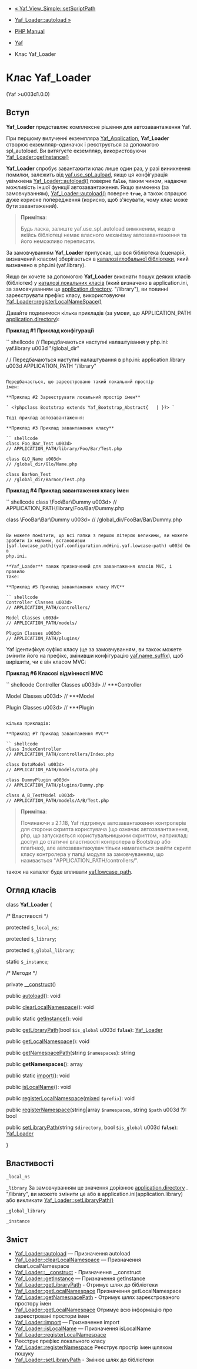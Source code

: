- [« Yaf_View_Simple::setScriptPath](yaf-view-simple.setscriptpath.md)
- [Yaf_Loader::autoload »](yaf-loader.autoload.md)

- [PHP Manual](index.md)
- [Yaf](book.yaf.md)
- Клас Yaf_Loader

# Клас Yaf_Loader

(Yaf \>u003d1.0.0)

## Вступ

**Yaf_Loader** представляє комплексне рішення для автозавантаження
Yaf.

При першому вилученні екземпляра
[Yaf_Application](class.yaf-application.md), **Yaf_Loader** створює
екземпляр-одиначок і реєструється за допомогою spl_autoload. Ви
витягуєте екземпляр, використовуючи
[Yaf_Loader::getInstance()](yaf-loader.getinstance.md)

**Yaf_Loader** спробує завантажити клас лише один раз, у разі
виникнення помилки, залежить від
[yaf.use_spl_auload](yaf.configuration.md#ini.yaf.use-spl-autoload),
якщо ця конфігурація увімкнена
[Yaf_Loader::autoload()](yaf-loader.autoload.md) поверне **`false`**,
таким чином, надаючи можливість іншої функції автозавантаження. Якщо
вимкнена (за замовчуванням),
[Yaf_Loader::autoload()](yaf-loader.autoload.md) поверне **`true`**, а
також спрацює дуже корисне попередження (корисно, щоб з'ясувати,
чому клас може бути завантажений).

> **Примітка**:
>
> Будь ласка, залиште yaf.use_spl_autoload вимкненим, якщо в якійсь
> бібліотеці немає власного механізму автозавантаження та його неможливо
> переписати.

За замовчуванням **Yaf_Loader** припускає, що вся бібліотека (сценарій,
визначений класом) зберігається в [каталозі глобальної бібліотеки](yaf.configuration.md#ini.yaf.library), який визначено в
php.ini (yaf.library).

Якщо ви хочете за допомогою **Yaf_Loader** виконати пошук деяких
класів (бібліотек) у [каталозі локальних класів](class.yaf-loader.md#yaf-loader.props.library) (який
визначено в application.ini, за замовчуванням це
[application.directory](yaf.appconfig.md#configuration.yaf.directory).
"/library"), ви повинні зареєструвати префікс класу, використовуючи
[Yaf_Loader::registerLocalNameSpace()](yaf-loader.registerlocalnamespace.md)

Давайте подивимося кілька прикладів (за умови, що APPLICATION_PATH
[application.directory](yaf.appconfig.md#configuration.yaf.directory)):

**Приклад #1 Приклад конфігурації**

`` shellcode
// Передбачаються наступні налаштування у php.ini:
yaf.library u003d "/global_dir"

/ / Передбачаються наступні налаштування в php.ini:
application.library u003d APPLICATION_PATH "/library"
````

Передбачається, що зареєстровано такий локальний простір
імен:

**Приклад #2 Зареєструвати локальний простір імен**

` <?phpclass Bootstrap extends Yaf_Bootstrap_Abstract{   | }?> `

Тоді приклад автозавантаження:

**Приклад #3 Приклад завантаження класу**

`` shellcode
class Foo_Bar_Test u003d>
// APPLICATION_PATH/library/Foo/Bar/Test.php

class GLO_Name u003d>
// /global_dir/Glo/Name.php

class BarNon_Test
// /global_dir/Barnon/Test.php
````

**Приклад #4 Приклад завантаження класу імен**

`` shellcode
class \Foo\Bar\Dummy u003d>
// APPLICATION_PATH/library/Foo/Bar/Dummy.php

class \FooBar\Bar\Dummy u003d>
// /global_dir/FooBar/Bar/Dummy.php
````

Ви можете помітити, що всі папки з першою літерою великими, ви можете
зробити їх малими, встановивши
[yaf.lowcase_path](yaf.configuration.md#ini.yaf.lowcase-path) u003d On в
php.ini.

**Yaf_Loader** також призначений для завантаження класів MVC, і правило
таке:

**Приклад #5 Приклад завантаження класу MVC**

`` shellcode
Controller Classes u003d>
// APPLICATION_PATH/controllers/

Model Classes u003d>
// APPLICATION_PATH/models/

Plugin Classes u003d>
// APPLICATION_PATH/plugins/
````

Yaf ідентифікує суфікс класу (це за замовчуванням, ви також можете
змінити його на префікс, змінивши конфігурацію
[yaf.name_suffix](yaf.configuration.md#ini.yaf.name-suffix)), щоб
вирішити, чи є він класом MVC:

**Приклад #6 Класові відмінності MVC**

`` shellcode
Controller Classes u003d>
// ***Controller

Model Classes u003d>
// ***Model

Plugin Classes u003d>
// ***Plugin
````

кілька прикладів:

**Приклад #7 Приклад завантаження MVC**

`` shellcode
class IndexController
// APPLICATION_PATH/controllers/Index.php

class DataModel u003d>
// APPLICATION_PATH/models/Data.php

class DummyPlugin u003d>
// APPLICATION_PATH/plugins/Dummy.php

class A_B_TestModel u003d>
// APPLICATION_PATH/models/A/B/Test.php
````

> **Примітка**:
>
> Починаючи з 2.1.18, Yaf підтримує автозавантаження контролерів для
> сторони скрипта користувача (що означає автозавантаження,
> php, що запускається користувальницьким скриптом, наприклад: доступ до
> статичні властивості контролера в Bootstrap або плагінах), але
> автозавантажувач тільки намагається знайти скрипт класу контролера у папці
> модуля за замовчуванням, що називається
> "APPLICATION_PATH/controllers/".

також на каталог буде впливати
[yaf.lowcase_path](yaf.configuration.md#ini.yaf.lowcase-path).

## Огляд класів

class **Yaf_Loader** {

/\* Властивості \*/

protected `$_local_ns`;

protected `$_library`;

protected `$_global_library`;

static `$_instance`;

/\* Методи \*/

private [\_\_construct](yaf-loader.construct.md)()

public [autoload](yaf-loader.autoload.md)(): void

public [clearLocalNamespace](yaf-loader.clearlocalnamespace.md)():
void

public static [getInstance](yaf-loader.getinstance.md)(): void

public [getLibraryPath](yaf-loader.getlibrarypath.md)(bool
`$is_global` u003d **`false`**): [Yaf_Loader](class.yaf-loader.md)

public [getLocalNamespace](yaf-loader.getnamespaces.md)(): void

public [getNamespacePath](yaf-loader.getnamespacepath.md)(string
`$namespaces`): string

public **getNamespaces**(): array

public static [import](yaf-loader.import.md)(): void

public [isLocalName](yaf-loader.islocalname.md)(): void

public
[registerLocalNamespace](yaf-loader.registerlocalNamespace.md)([mixed](language.types.declarations.md#language.types.declarations.mixed)
`$prefix`): void

public
[registerNamespace](yaf-loader.registernamespace.md)(string\|array
`$namespaces`, string `$path` u003d ?): bool

public [setLibraryPath](yaf-loader.setlibrarypath.md)(string
`$directory`, bool `$is_global` u003d **`false`**):
[Yaf_Loader](class.yaf-loader.md)

}

## Властивості

`_local_ns`

`_library`
За замовчуванням це значення дорівнює
[application.directory](yaf.appconfig.md#configuration.yaf.directory)
. "/library", ви можете змінити це або в
application.ini(application.library) або викликати
[Yaf_Loader::setLibraryPath()](yaf-loader.setlibrarypath.md)

`_global_library`

`_instance`

## Зміст

- [Yaf_Loader::autoload](yaf-loader.autoload.md) — Призначення
autoload
- [Yaf_Loader::clearLocalNamespace](yaf-loader.clearlocalnamespace.md)
— Призначення clearLocalNamespace
- [Yaf_Loader::\_\_construct](yaf-loader.construct.md) - Призначення
\_\_construct
- [Yaf_Loader::getInstance](yaf-loader.getinstance.md) — Призначення
getInstance
- [Yaf_Loader::getLibraryPath](yaf-loader.getlibrarypath.md) -
Отримує шлях до бібліотеки
- [Yaf_Loader::getLocalNamespace](yaf-loader.getlocalnamespace.md)
Призначення getLocalNamespace
- [Yaf_Loader::getNamespacePath](yaf-loader.getnamespacepath.md) -
Отримує шлях зареєстрованого простору імен
- [Yaf_Loader::getLocalNamespace](yaf-loader.getnamespaces.md)
Отримує всю інформацію про зареєстровані простори імен
- [Yaf_Loader::import](yaf-loader.import.md) — Призначення import
- [Yaf_Loader::isLocalName](yaf-loader.islocalname.md) — Призначення
isLocalName
- [Yaf_Loader::registerLocalNamespace](yaf-loader.registerlocalNamespace.md)
- Реєструє префікс локального класу
- [Yaf_Loader::registerNamespace](yaf-loader.registernamespace.md)
Реєструє простір імен шляхом пошуку
- [Yaf_Loader::setLibraryPath](yaf-loader.setlibrarypath.md) -
Змінює шлях до бібліотеки
